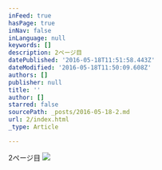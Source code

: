 ```yaml
---
inFeed: true
hasPage: true
inNav: false
inLanguage: null
keywords: []
description: 2ページ目
datePublished: '2016-05-18T11:51:58.443Z'
dateModified: '2016-05-18T11:50:09.608Z'
authors: []
publisher: null
title: ''
author: []
starred: false
sourcePath: _posts/2016-05-18-2.md
url: 2/index.html
_type: Article

---
```

2ページ目
![](https://the-grid-user-content.s3-us-west-2.amazonaws.com/8a49f653-7eb5-4025-b3a6-33135256bc00.jpg)